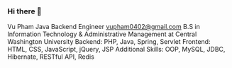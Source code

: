 ### Hi there 👋
Vu Pham 
Java Backend Engineer
vupham0402@gmail.com
B.S in Information Technology & Administrative Management at Central Washington University
Backend:  PHP, Java, Spring, Servlet
Frontend:  HTML, CSS, JavaScript, jQuery, JSP
Additional Skills: OOP, MySQL, JDBC, Hibernate, RESTful API, Redis

